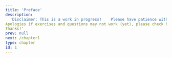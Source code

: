 ```yaml
---
title: 'Preface'
description:
  'Disclaimer: This is a work in progress!    Please have patience with us while we build this online resource - it's brand new and nowhere near finished!    
Apologies if exercises and questions may not work (yet), please check back next week...
Thanks!'
prev: null
next: /chapter1
type: chapter
id: 1
---
```


